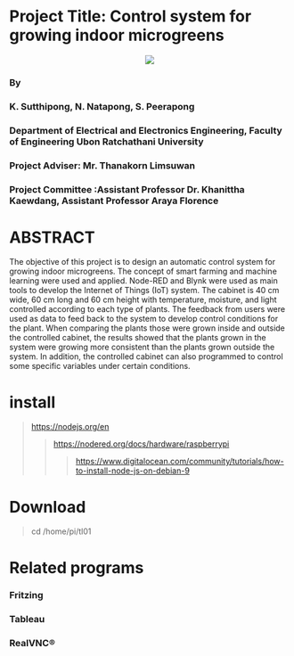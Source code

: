 # Project Title: Control system for growing indoor microgreens 
<p align="center"><img src="https://raw.githubusercontent.com/natnaov8/Control-system-for-growing-microgreens-indoor-by-Node-RED/master/Sys%20all.png"></p>

### By 
### K. Sutthipong, N. Natapong, S. Peerapong   	
### Department of Electrical and Electronics Engineering, Faculty of Engineering Ubon Ratchathani University
### Project Adviser: Mr. Thanakorn Limsuwan
### Project Committee :Assistant Professor Dr. Khanittha Kaewdang, Assistant Professor Araya Florence 
# ABSTRACT 
  The objective of this project is to design an automatic control system for growing indoor microgreens. The concept of smart farming and machine learning were used and applied. Node-RED and Blynk were used as main tools to develop the Internet of Things (IoT) system. The cabinet is 40 cm wide, 60 cm long and 60 cm height with temperature, moisture, and light controlled according to each type of plants. The feedback from users were used as data to feed back to the system to develop control conditions for the plant. When comparing the plants those were grown inside and outside the controlled cabinet, the results showed that the plants grown in the system were growing more consistent than the plants grown outside the system. In addition, the controlled cabinet can also programmed to control some specific variables under certain conditions.

# install
>https://nodejs.org/en
>>https://nodered.org/docs/hardware/raspberrypi
>>>https://www.digitalocean.com/community/tutorials/how-to-install-node-js-on-debian-9

# Download
>cd /home/pi/tl01

# Related programs
### Fritzing
### Tableau
### RealVNC®
